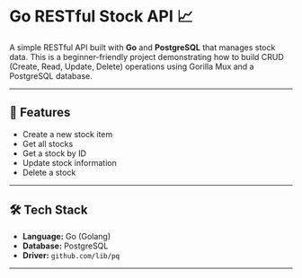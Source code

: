 # Go RESTful Stock API 📈

A simple RESTful API built with **Go** and **PostgreSQL** that manages stock data. This is a beginner-friendly project demonstrating how to build CRUD (Create, Read, Update, Delete) operations using Gorilla Mux and a PostgreSQL database.

---

## 📁 Features

- Create a new stock item
- Get all stocks
- Get a stock by ID
- Update stock information
- Delete a stock

---

## 🛠️ Tech Stack

- **Language:** Go (Golang)
- **Database:** PostgreSQL
- **Driver:** `github.com/lib/pq`

---



